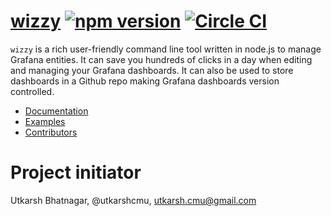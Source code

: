 [wizzy](https://github.com/utkarshcmu/wizzy) [![npm version](https://badge.fury.io/js/wizzy.svg)](https://badge.fury.io/js/wizzy) [![Circle CI](https://circleci.com/gh/utkarshcmu/wizzy.svg?style=shield&circle-token=:circle-token)](https://circleci.com/gh/utkarshcmu/wizzy)
================
`wizzy` is a rich user-friendly command line tool written in node.js to manage Grafana entities. It can save you hundreds of clicks in a day when editing and managing your Grafana dashboards. It can also be used to store dashboards in a Github repo making Grafana dashboards version controlled.

* [Documentation](https://utkarshcmu.github.io/wizzy-site)
* [Examples](https://utkarshcmu.github.io/wizzy-site/examples/)
* [Contributors](https://github.com/utkarshcmu/wizzy/graphs/contributors)

# Project initiator
Utkarsh Bhatnagar, @utkarshcmu, <utkarsh.cmu@gmail.com>